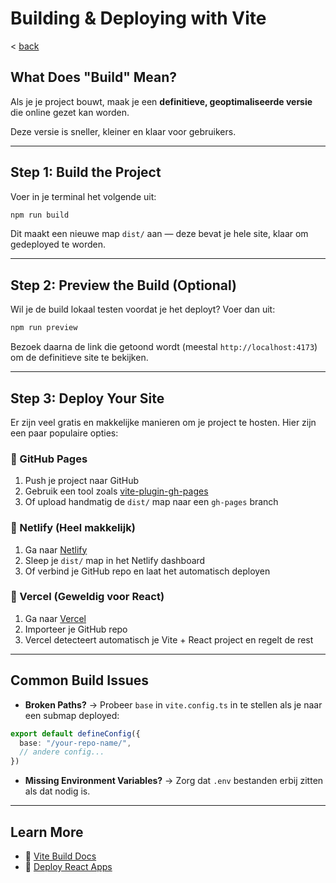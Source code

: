# Building & Deploying with Vite
< [back](../README.md)

## What Does "Build" Mean?

Als je je project bouwt, maak je een **definitieve, geoptimaliseerde versie** die online gezet kan worden.

Deze versie is sneller, kleiner en klaar voor gebruikers.

---

## Step 1: Build the Project

Voer in je terminal het volgende uit:

```bash
npm run build
````

Dit maakt een nieuwe map `dist/` aan — deze bevat je hele site, klaar om gedeployed te worden.

---

## Step 2: Preview the Build (Optional)

Wil je de build lokaal testen voordat je het deployt? Voer dan uit:

```bash
npm run preview
```

Bezoek daarna de link die getoond wordt (meestal `http://localhost:4173`) om de definitieve site te bekijken.

---

## Step 3: Deploy Your Site

Er zijn veel gratis en makkelijke manieren om je project te hosten. Hier zijn een paar populaire opties:

### 🔹 GitHub Pages

1. Push je project naar GitHub
2. Gebruik een tool zoals [vite-plugin-gh-pages](https://www.npmjs.com/package/vite-plugin-gh-pages)
3. Of upload handmatig de `dist/` map naar een `gh-pages` branch

### 🔹 Netlify (Heel makkelijk)

1. Ga naar [Netlify](https://netlify.com)
2. Sleep je `dist/` map in het Netlify dashboard
3. Of verbind je GitHub repo en laat het automatisch deployen

### 🔹 Vercel (Geweldig voor React)

1. Ga naar [Vercel](https://vercel.com)
2. Importeer je GitHub repo
3. Vercel detecteert automatisch je Vite + React project en regelt de rest

---

## Common Build Issues

* **Broken Paths?** → Probeer `base` in `vite.config.ts` in te stellen als je naar een submap deployed:

```ts
export default defineConfig({
  base: "/your-repo-name/",
  // andere config...
})
```

* **Missing Environment Variables?** → Zorg dat `.env` bestanden erbij zitten als dat nodig is.

---

## Learn More

* 🔗 [Vite Build Docs](https://vitejs.dev/guide/build.html)
* 🔗 [Deploy React Apps](https://create-react-app.dev/docs/deployment/)